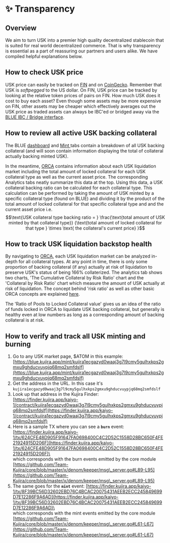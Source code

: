 # ✨ Transparency

## Overview

We aim to turn USK into a premier high quality decentralized stablecoin that is suited for real world decentralized commerce. That is why transparency is essential as a part of reassuring our partners and users alike. We have compiled helpful explanations below.

## How to check USK price

USK price can easily be tracked on [FIN](../fin/) and on [CoinGecko](https://www.coingecko.com/en/coins/usk). Remember that USK is _softpegged_ to the US dollar. On FIN, USK price can be tracked by looking at the relative token prices of pairs on FIN. How much USK does it cost to buy each asset? Even though some assets may be more expensive on FIN, other assets may be cheaper which effectively averages out the USK price as traded assets can always be IBC'ed or bridged away via the [BLUE IBC / Bridge interface](../blue/ibc-bridge.md).

## How to review all active USK backing collateral

The BLUE [dashboard](https://blue.kujira.app) and [Mint ](https://blue.kujira.app/mint)tabs contain a breakdown of all USK backing collateral (and will soon contain information displaying the total of collateral actually backing minted USK).

In the meantime, [ORCA](../orca/) contains information about each USK liquidation market including the total amount of locked collateral for each USK collateral type as well as the current asset price. The corresponding Analytics tabs neatly summarize this data at the top. Using this data, a USK collateral backing ratio can be calculated for each collateral type. This calculation can be performed by taking the amount of USK minted by a specific collateral type (found on BLUE) and dividing it by the product of the total amount of locked collateral for that specific collateral type and and the current asset price i.e. $$\text{USK collateral type backing ratio = } \frac{\text{total amount of USK minted by that collateral type}} {\text{total amount of locked collateral for that type } \times \text{ the collateral's current price} }$$

## How to track USK liquidation backstop health

By navigating to [ORCA](../orca/), each USK liquidation market can be analyzed in-depth for all collateral types. At any point in time, there is only some proportion of backing collateral (if any) actually at risk of liquidation to preserve USK's status of being 166% collaterized. The analytics tab shows two charts, 'The Cumulative Collateral by Risk Ratio' chart and the 'Collateral by Risk Ratio' chart which measure the amount of USK actually at risk of liquidation. The concept behind 'risk ratio' as well as other basic ORCA concepts are explained [here](../orca/basics.md).&#x20;

The 'Ratio of Pools to Locked Collateral value' gives us an idea of the ratio of funds locked in ORCA to liquidate USK backing collateral, but generally is healthy even at low numbers as long as a corresponding amount of backing collateral is at risk.&#x20;

## How to verify and track all USK minting and burning

1. Go to any USK market page, $ATOM in this example: [https://blue.kujira.app/mint/kujira1ecgazyd0waaj3g7l9cmy5gulhxkps2gmxu9ghducvuypjq68mq2smfdslf](https://blue.kujira.app/mint/kujira1ecgazyd0waaj3g7l9cmy5gulhxkps2gmxu9ghducvuypjq68mq2smfdslf)
2. Get the address in the URL. In this case it's `kujira1ecgazyd0waaj3g7l9cmy5gulhxkps2gmxu9ghducvuypjq68mq2smfdslf`
3. Look up that address in the Kujira Finder: [https://finder.kujira.app/kaiyo-1/contract/kujira1ecgazyd0waaj3g7l9cmy5gulhxkps2gmxu9ghducvuypjq68mq2smfdslf](https://finder.kujira.app/kaiyo-1/contract/kujira1ecgazyd0waaj3g7l9cmy5gulhxkps2gmxu9ghducvuypjq68mq2smfdslf)
4. Here is a sample TX where you can see a **`burn`** event: [https://finder.kujira.app/kaiyo-1/tx/624CFE48D905F91647FA0698400C4C2D52C1558D28BC650F4FE21924915D206F](https://finder.kujira.app/kaiyo-1/tx/624CFE48D905F91647FA0698400C4C2D52C1558D28BC650F4FE21924915D206F)\
   \
   which corresponds with the burn events emitted by the core module [https://github.com/Team-Kujira/core/blob/master/x/denom/keeper/msg\_server.go#L89-L95](https://github.com/Team-Kujira/core/blob/master/x/denom/keeper/msg\_server.go#L89-L95)
5. The same goes for the **`mint`** event: [https://finder.kujira.app/kaiyo-1/tx/8F39BC56D32602EBD76C4BCAC20075431AEEB2ECC245849699D7E12286F9A6AD](https://finder.kujira.app/kaiyo-1/tx/8F39BC56D32602EBD76C4BCAC20075431AEEB2ECC245849699D7E12286F9A6AD)\
   \
   which corresponds with the mint events emitted by the core module [https://github.com/Team-Kujira/core/blob/master/x/denom/keeper/msg\_server.go#L61-L67](https://github.com/Team-Kujira/core/blob/master/x/denom/keeper/msg\_server.go#L61-L67)
